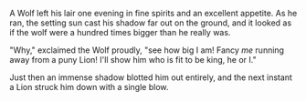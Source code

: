 A Wolf left his lair one evening in fine spirits and an excellent
appetite. As he ran, the setting sun cast his shadow far out on
the ground, and it looked as if the wolf were a hundred times
bigger than he really was.

"Why," exclaimed the Wolf proudly, "see how big I am! Fancy _me_
running away from a puny Lion! I'll show him who is fit to be
king, he or I."

Just then an immense shadow blotted him out entirely, and the
next instant a Lion struck him down with a single blow.
